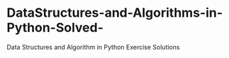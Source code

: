 # DataStructures-and-Algorithms-in-Python-Solved-
 Data Structures and Algorithm in Python Exercise Solutions
